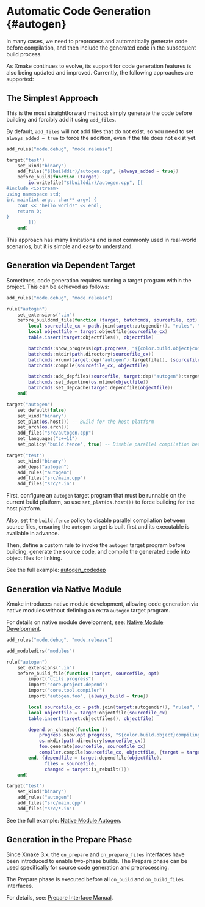 # Automatic Code Generation {#autogen}

In many cases, we need to preprocess and automatically generate code before compilation, and then include the generated code in the subsequent build process.

As Xmake continues to evolve, its support for code generation features is also being updated and improved. Currently, the following approaches are supported:

## The Simplest Approach

This is the most straightforward method: simply generate the code before building and forcibly add it using `add_files`.

By default, `add_files` will not add files that do not exist, so you need to set `always_added = true` to force the addition, even if the file does not exist yet.

```lua
add_rules("mode.debug", "mode.release")

target("test")
    set_kind("binary")
    add_files("$(builddir)/autogen.cpp", {always_added = true})
    before_build(function (target)
        io.writefile("$(builddir)/autogen.cpp", [[
#include <iostream>
using namespace std;
int main(int argc, char** argv) {
    cout << "hello world!" << endl;
    return 0;
}
        ]])
    end)
```

This approach has many limitations and is not commonly used in real-world scenarios, but it is simple and easy to understand.

## Generation via Dependent Target

Sometimes, code generation requires running a target program within the project. This can be achieved as follows:

```lua
add_rules("mode.debug", "mode.release")

rule("autogen")
    set_extensions(".in")
    before_buildcmd_file(function (target, batchcmds, sourcefile, opt)
        local sourcefile_cx = path.join(target:autogendir(), "rules", "autogen", path.basename(sourcefile) .. ".cpp")
        local objectfile = target:objectfile(sourcefile_cx)
        table.insert(target:objectfiles(), objectfile)

        batchcmds:show_progress(opt.progress, "${color.build.object}compiling.autogen %s", sourcefile)
        batchcmds:mkdir(path.directory(sourcefile_cx))
        batchcmds:vrunv(target:dep("autogen"):targetfile(), {sourcefile, sourcefile_cx})
        batchcmds:compile(sourcefile_cx, objectfile)

        batchcmds:add_depfiles(sourcefile, target:dep("autogen"):targetfile())
        batchcmds:set_depmtime(os.mtime(objectfile))
        batchcmds:set_depcache(target:dependfile(objectfile))
    end)

target("autogen")
    set_default(false)
    set_kind("binary")
    set_plat(os.host()) -- Build for the host platform
    set_arch(os.arch())
    add_files("src/autogen.cpp")
    set_languages("c++11")
    set_policy("build.fence", true) -- Disable parallel compilation between source files

target("test")
    set_kind("binary")
    add_deps("autogen")
    add_rules("autogen")
    add_files("src/main.cpp")
    add_files("src/*.in")
```

First, configure an `autogen` target program that must be runnable on the current build platform, so use `set_plat(os.host())` to force building for the host platform.

Also, set the `build.fence` policy to disable parallel compilation between source files, ensuring the `autogen` target is built first and its executable is available in advance.

Then, define a custom rule to invoke the `autogen` target program before building, generate the source code, and compile the generated code into object files for linking.

See the full example: [autogen_codedep](https://github.com/xmake-io/xmake/blob/dev/tests/projects/other/autogen/autogen_codedep/xmake.lua)

## Generation via Native Module

Xmake introduces native module development, allowing code generation via native modules without defining an extra `autogen` target program.

For details on native module development, see: [Native Module Development](/api/scripts/native-modules).

```lua
add_rules("mode.debug", "mode.release")

add_moduledirs("modules")

rule("autogen")
    set_extensions(".in")
    before_build_file(function (target, sourcefile, opt)
        import("utils.progress")
        import("core.project.depend")
        import("core.tool.compiler")
        import("autogen.foo", {always_build = true})

        local sourcefile_cx = path.join(target:autogendir(), "rules", "autogen", path.basename(sourcefile) .. ".cpp")
        local objectfile = target:objectfile(sourcefile_cx)
        table.insert(target:objectfiles(), objectfile)

        depend.on_changed(function ()
            progress.show(opt.progress, "${color.build.object}compiling.autogen %s", sourcefile)
            os.mkdir(path.directory(sourcefile_cx))
            foo.generate(sourcefile, sourcefile_cx)
            compiler.compile(sourcefile_cx, objectfile, {target = target})
        end, {dependfile = target:dependfile(objectfile),
              files = sourcefile,
              changed = target:is_rebuilt()})
    end)

target("test")
    set_kind("binary")
    add_rules("autogen")
    add_files("src/main.cpp")
    add_files("src/*.in")
```

See the full example: [Native Module Autogen](https://github.com/xmake-io/xmake/blob/dev/tests/projects/other/autogen/autogen_shared_module/xmake.lua).

## Generation in the Prepare Phase

Since Xmake 3.x, the `on_prepare` and `on_prepare_files` interfaces have been introduced to enable two-phase builds. The Prepare phase can be used specifically for source code generation and preprocessing.

The Prepare phase is executed before all `on_build` and `on_build_files` interfaces.

For details, see: [Prepare Interface Manual](/api/description/project-target.html#on-prepare).
